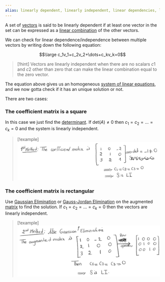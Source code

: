 ```yaml
---
alias: linearly dependent, linearly independent, linear dependencies, linear dependence, linear independence
---
```


A set of [vectors](Vectors.md) is said to be linearly dependent if at least one vector in the set can be expressed as a [linear combination](Linear%20Combination.md) of the other vectors.

We can check for linear dependence/independence between multiple vectors by writing down the following equation:

$$\large c_1v_1+c_2v_2+\dots+c_kv_k=0$$

> [!hint]
> Vectors are linearly independent when there are no scalars $c1$​ and $c2​$ other than zero that can make the linear combination equal to the zero vector.


The equation above gives us an homogeneous [system of linear equations](Systems%20of%20Linear%20Equations.md), and we now gotta check if it has an unique solution or not.

There are two cases:

### The coefficient matrix is a square

In this case we just find the [determinant](Determinant.md).
If $\text{det}(A)\neq 0$ then $c_1=c_2=\dots=c_k=0$ and the system is linearly independent.

> [!example]
> ![](../z_images/Pasted%20image%2020230815171246.png)

### The coefficient matrix is rectangular

Use [Gaussian Elimination](Gaussian%20Elimination.md) or [Gauss-Jordan Elimination](Gaussian%20Elimination.md) on the augmented [matrix](Matrix%20(ML).md) to find the solution.
If $c_1=c_2=\dots=c_k=0$ then the vectors are linearly independent.

> [!example]
> ![](../z_images/Pasted%20image%2020230815171231.png)

